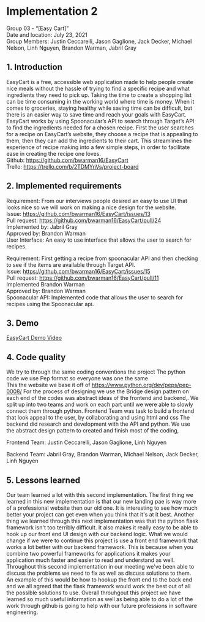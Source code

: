 # Implementation 2  
Group 03 - “[Easy Cart]”  
Date and location: July 23, 2021  
Group Members: Justin Ceccarelli, Jason Gaglione, Jack Decker, Michael Nelson, Linh Nguyen, Brandon Warman, Jabril Gray

## 1. Introduction
EasyCart is a free, accessible web application made to help people create nice meals without the hassle of trying to find a specific recipe and what ingredients they need to pick up. Taking the time to create a shopping list can be time consuming in the working world where time is money. When it comes to groceries, staying healthy while saving time can be difficult, but there is an easier way to save time and reach your goals with EasyCart.  
EasyCart works by using Spoonacular’s API to search through Target’s API to find the ingredients needed for a chosen recipe. First the user searches for a recipe on EasyCart’s website, they choose a recipe that is appealing to them, then they can add the ingredients to their cart. This streamlines the experience of recipe making into a few simple steps, in order to facilitate ease in creating the recipe one loves.  
Github: ​​https://github.com/bwarman16/EasyCart  
Trello: https://trello.com/b/2TDMYnVs/project-board


## 2. Implemented requirements
Requirement: From our interviews people desired an easy to use UI that looks nice so we will work on making a nice design for the website.  
Issue: https://github.com/bwarman16/EasyCart/issues/13  
Pull request: https://github.com/bwarman16/EasyCart/pull/24  
Implemented by: Jabril Gray  
Approved by: Brandon Warman  
User Interface: An easy to use interface that allows the user to search for recipes.  

Requirement: First getting a recipe from spoonacular API and then checking to see if the items are available through Target API.  
Issue: https://github.com/bwarman16/EasyCart/issues/15  
Pull request: https://github.com/bwarman16/EasyCart/pull/11  
Implemented Brandon Warman  
Approved by: Brandon Warman  
Spoonacular API: Implemented code that allows the user to search for recipes using the Spoonacular api.  


## 3. Demo
[EasyCart Demo Video](https://youtu.be/jfZuhmaUFYw)


## 4. Code quality
We try to through the same coding conventions the project 
The python code we use Pep format so everyone was one the same  
This the website we base it off of https://www.python.org/dev/peps/pep-0008/
For the process of designing we use the Bridge design pattern on each end of the codes was abstract ideas of the frontend and backend,.
We split up into two teams and work on each part until we were able to slowly connect them through python.
Frontend Team was task to build a frontend that look appeal to the user, by collaborating and using html and css 
The backend did research and development with the API and python. We use the abstract design pattern to created and finish most of the coding,  

Frontend Team: Justin Ceccarelli, Jason Gaglione, Linh Nguyen

Backend Team: Jabril Gray, Brandon Warman, Michael Nelson, Jack Decker, Linh Nguyen


## 5. Lessons learned
Our team learned a lot with this second implementation. The first thing we learned in this new implementation is that our new landing pae is way more of a professional website then our old one. It is interesting to see how much better your project can get even when you think that it's at it best. Another thing we learned through this next implementation was that the python flask framework isn't too terribly difficult. It also makes it really easy to be able to hook up our front end UI design with our backend logic. What we would change if we were to continue this project is use a front end framework that works a lot better with our backend framework. This is because when you combine two powerful frameworks for applications it makes your application much faster and easier to read and understand as well. Throughout this second implementation in our meeting we've been able to discuss the problems we need to fix as well as discuss solutions to them. An example of this would be how to hookup the front end to the back end and we all agreed that the flask framework would work the best out of all the possible solutions to use. Overall throuhgout this project we have learned so much useful information as well as being able to do a lot of the work through github is going to help with our future professions in software engineering. 

